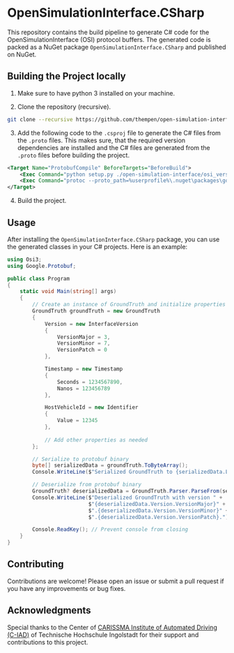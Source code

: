# OpenSimulationInterface.CSharp

This repository contains the build pipeline to generate C# code for the OpenSimulationInterface (OSI) protocol buffers. 
The generated code is packed as a NuGet package `OpenSimulationInterface.CSharp` and published on NuGet.

## Building the Project locally

1. Make sure to have python 3 installed on your machine.

2. Clone the repository (recursive).

```sh
git clone --recursive https://github.com/thempen/open-simulation-interface-csharp.git
```

3. Add the following code to the `.csproj` file to generate the C# files from the `.proto` files. This makes sure, that the required version dependencies are installed and the C# files are generated from the `.proto` files before building the project.

```xml
<Target Name="ProtobufCompile" BeforeTargets="BeforeBuild">
	<Exec Command="python setup.py ./open-simulation-interface/osi_version.proto.in ./open-simulation-interface/VERSION ./open-simulation-interface/osi_version.proto" />
	<Exec Command="protoc --proto_path=%userprofile%\.nuget\packages\google.protobuf.tools\3.26.1\tools --proto_path=open-simulation-interface --csharp_out=. open-simulation-interface\*.proto" />
</Target>
```

4. Build the project.

## Usage

After installing the `OpenSimulationInterface.CSharp` package, you can use the generated classes in your C# projects. Here is an example:

```csharp
using Osi3;
using Google.Protobuf;

public class Program
{
    static void Main(string[] args)
    {
        // Create an instance of GroundTruth and initialize properties
        GroundTruth groundTruth = new GroundTruth
        {
            Version = new InterfaceVersion
            {
                VersionMajor = 3, 
                VersionMinor = 7, 
                VersionPatch = 0
            },

            Timestamp = new Timestamp
            {
                Seconds = 1234567890, 
                Nanos = 123456789
            },

            HostVehicleId = new Identifier
            {
                Value = 12345
            },
            
            // Add other properties as needed
        };

        // Serialize to protobuf binary
        byte[] serializedData = groundTruth.ToByteArray();
        Console.WriteLine($"Serialized GroundTruth to {serializedData.Length} bytes.");

        // Deserialize from protobuf binary
        GroundTruth? deserializedData = GroundTruth.Parser.ParseFrom(serializedData);
        Console.WriteLine($"Deserialized GroundTruth with version " +
                          $"{deserializedData.Version.VersionMajor}" +
                          $".{deserializedData.Version.VersionMinor}" +
                          $".{deserializedData.Version.VersionPatch}.");

        Console.ReadKey(); // Prevent console from closing
    }
}
```

## Contributing

Contributions are welcome! Please open an issue or submit a pull request if you have any improvements or bug fixes.

## Acknowledgments

Special thanks to the Center of [CARISSMA Institute of Automated Driving (C-IAD)](https://www.thi.de/en/research/carissma/c-iad/) of Technische Hochschule Ingolstadt for their support and contributions to this project.

